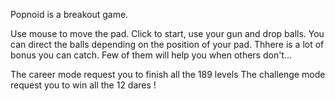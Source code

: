 Popnoid is a breakout game.

Use mouse to move the pad. Click to start, use your gun and drop balls.
You can direct the balls depending on the position of your pad.
Thhere is a lot of bonus you can catch. Few of them will help you when others don't...

The career mode request you to finish all the 189 levels
The challenge mode request you to win all the 12 dares !